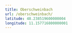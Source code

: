 ```yaml
---
title: Oberschweinbach
url: /oberschweinbach/
latitude: 48.238519600000004
longitude: 11.157716800000001
---
```

